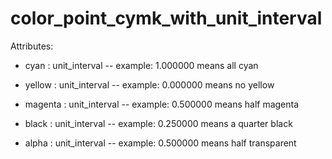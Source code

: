 # color_point_cymk_with_unit_interval

Attributes:

* cyan : unit_interval -- example: 1.000000 means all cyan

* yellow : unit_interval -- example: 0.000000 means no yellow

* magenta : unit_interval -- example: 0.500000 means half magenta

* black : unit_interval -- example: 0.250000 means a quarter black

* alpha : unit_interval -- example: 0.500000 means half transparent
